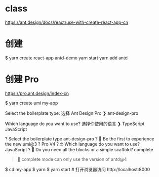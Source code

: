# class
https://ant.design/docs/react/use-with-create-react-app-cn

# 创建
$ yarn create react-app antd-demo
yarn start
yarn add antd


# 创建 Pro
https://pro.ant.design/index-cn

$ yarn create umi my-app

Select the boilerplate type: 选择 Ant Design Pro
❯ ant-design-pro

Which language do you want to use? 选择你使用的语言
❯ TypeScript
 JavaScript

? Select the boilerplate type ant-design-pro
? 🧙 Be the first to experience the new umi@3 ? Pro V4
? 🤓 Which language do you want to use? JavaScript
? 🚀 Do you need all the blocks or a simple scaffold? complete
> 🙈 complete mode can only use the version of antd@4


$ cd my-app
$ yarn
$ yarn start # 打开浏览器访问 http://localhost:8000